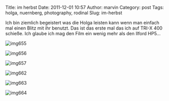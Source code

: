 Title: im herbst
Date: 2011-12-01 10:57
Author: marvin
Category: post
Tags: holga, nuernberg, photography, rodinal
Slug: im-herbst

Ich bin ziemlich begeistert was die Holga leisten kann wenn man einfach
mal einen Blitz mit ihr benutzt. Das ist das erste mal das ich auf TRI-X
400 schieße. Ich glaube ich mag den Film ein wenig mehr als den Ilford
HP5...

![img655]({static}/images/6435554013_05091761f6_b.jpg)

![img656]({static}/images/6435556465_48a86f7e38_b.jpg)

![img657]({static}/images/6435558395_91b5450c5d_b.jpg)

![img662]({static}/images/6435560805_dbc1ecd503_b.jpg)

![img663]({static}/images/6435563069_473ee67d7b_b.jpg)

![img664]({static}/images/6435565383_51e4581c07_b.jpg)

